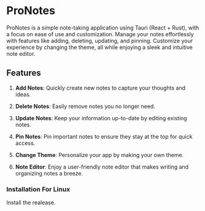 # ProNotes

ProNotes is a simple note-taking application using Tauri (React + Rust), with a focus on ease of use and customization. Manage your notes effortlessly with features like adding, deleting, updating, and pinning. Customize your experience by changing the theme, all while enjoying a sleek and intuitive note editor.

## Features

1. **Add Notes**: Quickly create new notes to capture your thoughts and ideas.

2. **Delete Notes**: Easily remove notes you no longer need.

3. **Update Notes**: Keep your information up-to-date by editing existing notes.

4. **Pin Notes**: Pin important notes to ensure they stay at the top for quick access.

5. **Change Theme**: Personalize your app by making your own theme.

6. **Note Editor**: Enjoy a user-friendly note editor that makes writing and organizing notes a breeze.


### Installation For Linux

Install the realease.
